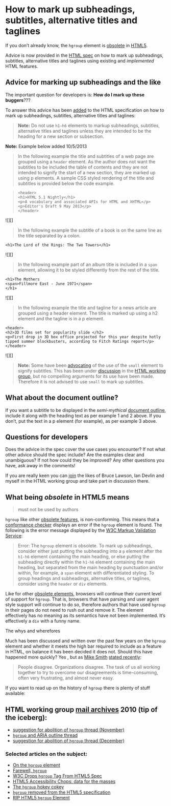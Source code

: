 # How to mark up subheadings, subtitles, alternative titles and taglines 

If you don’t already know, the `hgroup` element is [obsolete][1] in [HTML5][2].

Advice is now provided in the [HTML spec][3] on how to mark up subheadings, subtitles, alternative titles and taglines using existing and *implemented* HTML features.

## Advice for marking up subheadings and the like

The important question for developers is: **How do I mark up these buggers**???

To answer this advice has been [added][4] to the HTML specification on how to mark up subheadings, subtitles, alternative titles and taglines:

> **Note:** Do not use `h1–h6` elements to markup subheadings, subtitles, alternative titles and taglines unless they are intended to be the heading for a new section or subsection.

**Note:** Example below added 10/5/2013

> In the following example the title and subtitles of a web page are grouped using a `header` element. As the author does not want the subtitles to be included the table of contents and they are not intended to signify the start of a new section, they are marked up using p elements. A sample CSS styled rendering of the title and subtitles is provided below the code example.

>     <header>
>     <h1>HTML 5.1 Nightly</h1>
>     <p>A vocabulary and associated APIs for HTML and XHTML</p>
>     <p>Editor's Draft 9 May 2013</p>
>     </header>

![][]

> In the following example the subtitle of a book is on the same line as the title separated by a colon.

    <h1>The Lord of the Rings: The Two Towers</h1>

![][]

> In the following example part of an album title is included in a `span` element, allowing it to be styled differently from the rest of the title.

    <h1>The Mothers 
    <span>Fillmore East - June 1971</span> 
    </h1>

![][]

> In the following example the title and tagline for a news article are grouped using a header element. The title is marked up using a h2 element and the tagline is in a p element.

    <header>
    <h2>3D films set for popularity slide </h2>
    <p>First drop in 3D box office projected for this year despite hotly tipped summer blockbusters, according to Fitch Ratings report</p>
    </header>

![][]

> **Note:** Some have been [advocating][5] of the use of the `small` element to signify subtitles. This has been under [discussion][6] in the [HTML working group][7], but no compelling arguments for its use have been made. Therefore it is not advised to use `small` to mark up subtitles.

## What about the document outline?

If you want a subtitle to be displayed in the *semi-mythical* [document outline][8], include it along with the heading text as per example 1 and 2 above. If you don’t, put the text in a p element (for example), as per example 3 above.

## Questions for developers

Does the advice in the spec cover the use cases you encounter? If not what other advice should the spec include? Are the examples clear and unambiguous? If not how could they be improved? Any other questions you have, ask away in the comments!

If you are really keen you can [join][9] the likes of Bruce Lawson, Ian Devlin and myself in the HTML working group and take part in discussion there.

## What being *obsolete* in HTML5 means

> must not be used by authors

`hgroup` like other [obsolete features][10],  is non-conforming. This means that a [conformance checker][11] displays an error if the `hgroup` element is found. The following is the error message displayed by the [W3C Markup Validation Service][12]:

> Error: The `hgroup` element is obsolete. To mark up subheadings, consider either just putting the subheading into a `p` element after the `h1-h6` element containing the main heading, or else putting the subheading directly within the `h1-h6` element containing the main heading, but separated from the main heading by punctuation and/or within, for example, a `span` element with differentiated styling. To group headings and subheadings, alternative titles, or taglines, consider using the `header` or `div` elements.

Like for other [obsolete elements][13], browsers will continue their current level of support for `hgroup`. That is, browsers that have parsing and user agent style support will continue to do so, therefore authors that have used `hgroup` in their pages do not need to rush out and remove it. The element effectively has no meaning as its semantics have not been implemented. It’s effectively a `div` with a funny name.

The whys and wherefores

Much has been discussed and written over the past few years on the `hgroup` element and whether it meets the high bar required to include as a feature in HTML, on balance it has been decided it does not. Should this have happened more quickly? Yes , but as [Mike Smith][14] [stated recently][15]:

> People disagree. Organizations disagree. The task of us all working together to try to overcome our disagreements is time-consuming, often very frustrating, and almost never easy.

If you want to read up on the history of `hgroup` there is plenty of stuff available:

## HTML working group [mail archives][16] 2010 (tip of the iceberg):

* [suggestion for abolition of `hgroup` thread (November)][17]
* [`hgroup` and ARIA outline thread][18]
* [suggestion for abolition of `hgroup` thread (December)][19]

### Selected articles on the subject:

* [On the `hgroup` element][20]
* [Farewell, `hgroup`][21]
* [W3C Drops `hgroup` Tag From HTML5 Spec][22]
* [HTML5 Accessibility Chops: data for the masses][23]
* [The `hgroup` hokey cokey][24]
* [`hgroup` removed from the HTML5 specification][25]
* [RIP HTML5 `hgroup` Element][26]

[1]: http://html5doctor.com/howto-subheadings/#obsolete
[2]: http://www.w3.org/html/wg/drafts/html/master/Overview.html
[3]: http://www.w3.org/html/wg/drafts/html/master/common-idioms.html#sub-head
[4]: http://www.w3.org/html/wg/drafts/html/master/common-idioms.html#sub-head
[5]: https://github.com/twitter/bootstrap/issues/7482
[6]: http://lists.w3.org/Archives/Public/public-html/2013Apr/thread.html#msg2
[7]: http://www.w3.org/html/wg/
[8]: http://www.w3.org/html/wg/drafts/html/master/sections.html#outlines
[9]: http://www.w3.org/html/wg/#join
[10]: http://www.w3.org/html/wg/drafts/html/CR/obsolete.html#non-conforming-features
[11]: http://validator.w3.org/nu/
[12]: http://validator.w3.org/
[13]: http://www.w3.org/html/wg/drafts/html/master/obsolete.html#non-conforming-features
[14]: http://people.w3.org/mike//
[15]: http://www.w3.org/QA/2013/04/getting_agreements_is_hard_som.html
[16]: http://lists.w3.org/Archives/Public/public-html/
[17]: http://lists.w3.org/Archives/Public/public-html/2010Nov/thread.html#msg396
[18]: http://lists.w3.org/Archives/Public/public-html/2010Nov/thread.html#msg325
[19]: http://lists.w3.org/Archives/Public/public-html/2010Dec/thread.html#msg0
[20]: http://www.brucelawson.co.uk/2010/on-the-hgroup-element/
[21]: http://www.brucelawson.co.uk/2013/farewell-hgroup/
[22]: http://www.webmonkey.com/2013/04/w3c-drops-hgroup-tag-from-html5-spec/
[23]: http://blog.paciellogroup.com/2012/04/html5-accessibility-chops-data-for-the-masses/
[24]: http://html5doctor.com/the-hgroup-hokey-cokey/
[25]: http://www.iandevlin.com/blog/2013/04/html5/hgroup-removed-from-the-html5-specification
[26]: http://www.sitepoint.com/html5-hgroup-element-dropped/